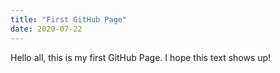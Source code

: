 ```yaml
---
title: "First GitHub Page"
date: 2020-07-22
---
```


Hello all, this is my first GitHub Page. I hope this text shows up!
